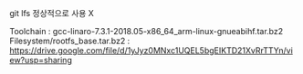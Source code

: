 git lfs 정상적으로 사용 X

Toolchain : gcc-linaro-7.3.1-2018.05-x86_64_arm-linux-gnueabihf.tar.bz2
Filesystem/rootfs_base.tar.bz2 : https://drive.google.com/file/d/1yJyz0MNxc1UQEL5bgEIKTD21XvRrTTYn/view?usp=sharing 
